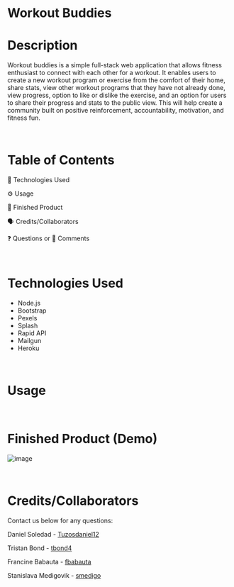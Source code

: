 # Workout Buddies

# Description

Workout buddies is a simple full-stack web application that allows fitness enthusiast to connect with each other for a workout. 
It enables users to create a new workout program or exercise from the comfort of their home, share stats, view other workout programs 
that they have not already done, view progress, option to like or dislike the exercise, and an option for users to share their 
progress and stats to the public view. This will help create a community built on positive reinforcement, accountability, motivation, and fitness fun. 

<br>

# Table of Contents

🔧 Technologies Used

⚙️ Usage

🎉 Finished Product

🗣️ Credits/Collaborators

❓ Questions or 💬 Comments

<br>

# Technologies Used

* Node.js
* Bootstrap
* Pexels
* Splash
* Rapid API
* Mailgun
* Heroku
  

<br>

# Usage







<br>

# Finished Product (Demo)

![image](https://user-images.githubusercontent.com/70370805/106086901-d43dff00-60d7-11eb-81ca-e8aa9929ff6f.png)



<br>

# Credits/Collaborators

Contact us below for any questions:

Daniel Soledad - [Tuzosdaniel12](https://github.com/Tuzosdaniel12)

Tristan Bond - [tbond4](https://github.com/tbond4)

Francine Babauta - [fbabauta](https://github.com/fbabauta)

Stanislava Medigovik - [smedigo](https://github.com/smedigo)









